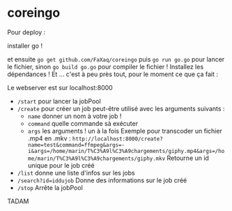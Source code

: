 # coreingo

Pour deploy : 

installer go !

et ensuite `go get github.com/FaXaq/coreingo` puis `go run go.go` pour lancer le fichier, sinon `go build go.go` pour compiler le fichier !
Installez les dépendances !
Et ... c'est à peu près tout, pour le moment ce que ça fait :

Le webserver est sur localhost:8000

* `/start` pour lancer la jobPool
* `/create` pour créer un job peut-être utilisé avec les arguments suivants :
  * `name` donner un nom à votre job !
  * `command` quelle commande sà exécuter
  * `args` les arguments ! un à la fois
  Exemple pour transcoder un fichier .mp4 en .mkv : 
  `http://localhost:8000/create?name=test&command=ffmpeg&args=-i&args=/home/marin/T%C3%A9l%C3%A9chargements/giphy.mp4&args=/home/marin/T%C3%A9l%C3%A9chargements/giphy.mkv`
  Retourne un id unique pour le job créé
* `/list` donne une liste d'infos sur les jobs
* `/search?id=iddujob` Donne des informations sur le job créé
* `/stop` Arrête la jobPool

TADAM

